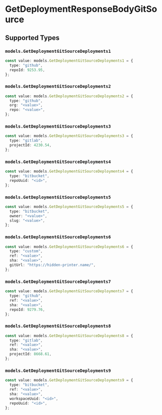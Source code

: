 # GetDeploymentResponseBodyGitSource


## Supported Types

### `models.GetDeploymentGitSourceDeployments1`

```typescript
const value: models.GetDeploymentGitSourceDeployments1 = {
  type: "github",
  repoId: 9253.95,
};
```

### `models.GetDeploymentGitSourceDeployments2`

```typescript
const value: models.GetDeploymentGitSourceDeployments2 = {
  type: "github",
  org: "<value>",
  repo: "<value>",
};
```

### `models.GetDeploymentGitSourceDeployments3`

```typescript
const value: models.GetDeploymentGitSourceDeployments3 = {
  type: "gitlab",
  projectId: 4230.54,
};
```

### `models.GetDeploymentGitSourceDeployments4`

```typescript
const value: models.GetDeploymentGitSourceDeployments4 = {
  type: "bitbucket",
  repoUuid: "<id>",
};
```

### `models.GetDeploymentGitSourceDeployments5`

```typescript
const value: models.GetDeploymentGitSourceDeployments5 = {
  type: "bitbucket",
  owner: "<value>",
  slug: "<value>",
};
```

### `models.GetDeploymentGitSourceDeployments6`

```typescript
const value: models.GetDeploymentGitSourceDeployments6 = {
  type: "custom",
  ref: "<value>",
  sha: "<value>",
  gitUrl: "https://hidden-printer.name/",
};
```

### `models.GetDeploymentGitSourceDeployments7`

```typescript
const value: models.GetDeploymentGitSourceDeployments7 = {
  type: "github",
  ref: "<value>",
  sha: "<value>",
  repoId: 9279.76,
};
```

### `models.GetDeploymentGitSourceDeployments8`

```typescript
const value: models.GetDeploymentGitSourceDeployments8 = {
  type: "gitlab",
  ref: "<value>",
  sha: "<value>",
  projectId: 8668.61,
};
```

### `models.GetDeploymentGitSourceDeployments9`

```typescript
const value: models.GetDeploymentGitSourceDeployments9 = {
  type: "bitbucket",
  ref: "<value>",
  sha: "<value>",
  workspaceUuid: "<id>",
  repoUuid: "<id>",
};
```

